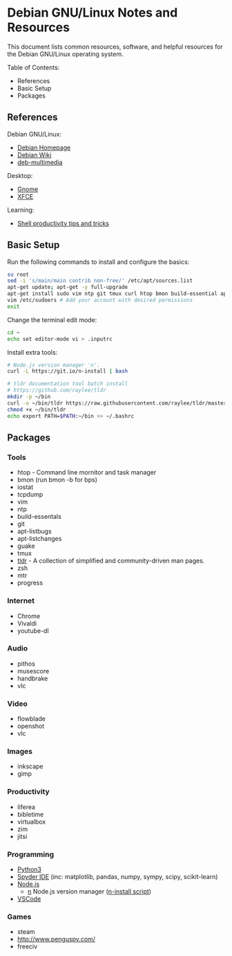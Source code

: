 # Debian GNU/Linux Notes and Resources

This document lists common resources, software, and helpful resources for the Debian GNU/Linux operating system.

Table of Contents:

* References
* Basic Setup
* Packages

## References

Debian GNU/Linux:

* [Debian Homepage](https://www.debian.org/)
* [Debian Wiki](https://wiki.debian.org/)
* [deb-multimedia](http://www.deb-multimedia.org/)

Desktop:

* [Gnome](https://www.gnome.org/)
* [XFCE](https://www.xfce.org/)

Learning:

* [Shell productivity tips and tricks](https://blog.balthazar-rouberol.com/shell-productivity-tips-and-tricks.html)

## Basic Setup

Run the following commands to install and configure the basics:

```bash
su root
sed -i 's/main/main contrib non-free/' /etc/apt/sources.list
apt-get update; apt-get -y full-upgrade
apt-get install sudo vim ntp git tmux curl htop bmon build-essential apt-listbugs apt-listchanges netselect-apt
vim /etc/sudoers # Add your account with desired permissions
exit
```

Change the terminal edit mode:

```bash
cd ~
echo set editor-mode vi > .inputrc
```

Install extra tools:

```bash
# Node.js version manager 'n'.
curl -L https://git.io/n-install | bash

# tldr documentation tool batch install
# https://github.com/raylee/tldr
mkdir -p ~/bin
curl -o ~/bin/tldr https://raw.githubusercontent.com/raylee/tldr/master/tldr
chmod +x ~/bin/tldr
echo export PATH=$PATH:~/bin >> ~/.bashrc
```

## Packages

### Tools

* htop - Command line mornitor and task manager
* bmon (run bmon -b for bps)
* iostat
* tcpdump
* vim
* ntp
* build-essentals
* git
* apt-listbugs
* apt-listchanges
* guake
* tmux
* [tldr](https://github.com/tldr-pages/tldr) - A collection of simplified and community-driven man pages.
* zsh
* mtr
* progress

### Internet

* Chrome
* Vivaldi
* youtube-dl

### Audio

* pithos
* musescore
* handbrake
* vlc

### Video

* flowblade
* openshot
* vlc

### Images

* inkscape
* gimp

### Productivity

* liferea
* bibletime
* virtualbox
* zim
* jitsi

### Programming

* [Python3](https://wiki.debian.org/Python)
* [Spyder IDE](https://www.spyder-ide.org/) (inc: matplotlib, pandas, numpy, sympy, scipy, scikit-learn)
* [Node.js](https://nodejs.org/en/)
  * [n](https://github.com/tj/n) Node.js version manager ([n-install script](https://github.com/mklement0/n-install))
* [VSCode](https://code.visualstudio.com/)

### Games

* steam
* http://www.penguspy.com/
* freeciv
